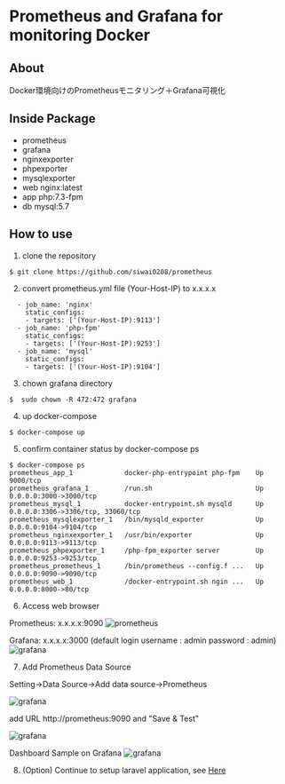 # Prometheus and Grafana for monitoring Docker

## **About**

Docker環境向けのPrometheusモニタリング＋Grafana可視化

## **Inside Package**
* prometheus
* grafana
* nginxexporter
* phpexporter
* mysqlexporter
* web nginx:latest
* app php:7.3-fpm
* db  mysql:5.7

## **How to use**

1. clone the repository
```
$ git clone https://github.com/siwai0208/prometheus
```

2. convert prometheus.yml file (Your-Host-IP) to x.x.x.x
```
  - job_name: 'nginx'
    static_configs:
    - targets: ['(Your-Host-IP):9113']
  - job_name: 'php-fpm'
    static_configs:
    - targets: ['(Your-Host-IP):9253']
  - job_name: 'mysql'
    static_configs:
    - targets: ['(Your-Host-IP):9104']
```

3. chown grafana directory
```
$  sudo chown -R 472:472 grafana
```

4. up docker-compose
```
$ docker-compose up
```

5. confirm container status by docker-compose ps
```
$ docker-compose ps
prometheus_app_1             docker-php-entrypoint php-fpm    Up      9000/tcp
prometheus_grafana_1         /run.sh                          Up      0.0.0.0:3000->3000/tcp
prometheus_mysql_1           docker-entrypoint.sh mysqld      Up      0.0.0.0:3306->3306/tcp, 33060/tcp
prometheus_mysqlexporter_1   /bin/mysqld_exporter             Up      0.0.0.0:9104->9104/tcp
prometheus_nginxexporter_1   /usr/bin/exporter                Up      0.0.0.0:9113->9113/tcp
prometheus_phpexporter_1     /php-fpm_exporter server         Up      0.0.0.0:9253->9253/tcp
prometheus_prometheus_1      /bin/prometheus --config.f ...   Up      0.0.0.0:9090->9090/tcp
prometheus_web_1             /docker-entrypoint.sh ngin ...   Up      0.0.0.0:8000->80/tcp
```

6. Access web browser

Prometheus: x.x.x.x:9090
![prometheus](https://user-images.githubusercontent.com/53518005/103404532-7c6ab180-4b86-11eb-9d70-9f346cedd2cd.PNG)

Grafana: x.x.x.x:3000 (default login username : admin password : admin)
![grafana](https://user-images.githubusercontent.com/53518005/103404535-7ffe3880-4b86-11eb-8bd3-7e89c89ff742.PNG)

7. Add Prometheus Data Source

Setting->Data Source->Add data source->Prometheus

![grafana](https://user-images.githubusercontent.com/53518005/103442338-e3bc5a80-4c87-11eb-8cb0-0bc27146fa31.PNG)

add URL http://prometheus:9090 and "Save & Test"

![grafana](https://user-images.githubusercontent.com/53518005/103442341-e454f100-4c87-11eb-9c38-e53eca0ae2a0.PNG)

Dashboard Sample on Grafana
![grafana](https://user-images.githubusercontent.com/53518005/103404541-84c2ec80-4b86-11eb-85f7-a243841637d5.PNG)

8. (Option) Continue to setup laravel application, see [Here](https://github.com/siwai0208/food-app)